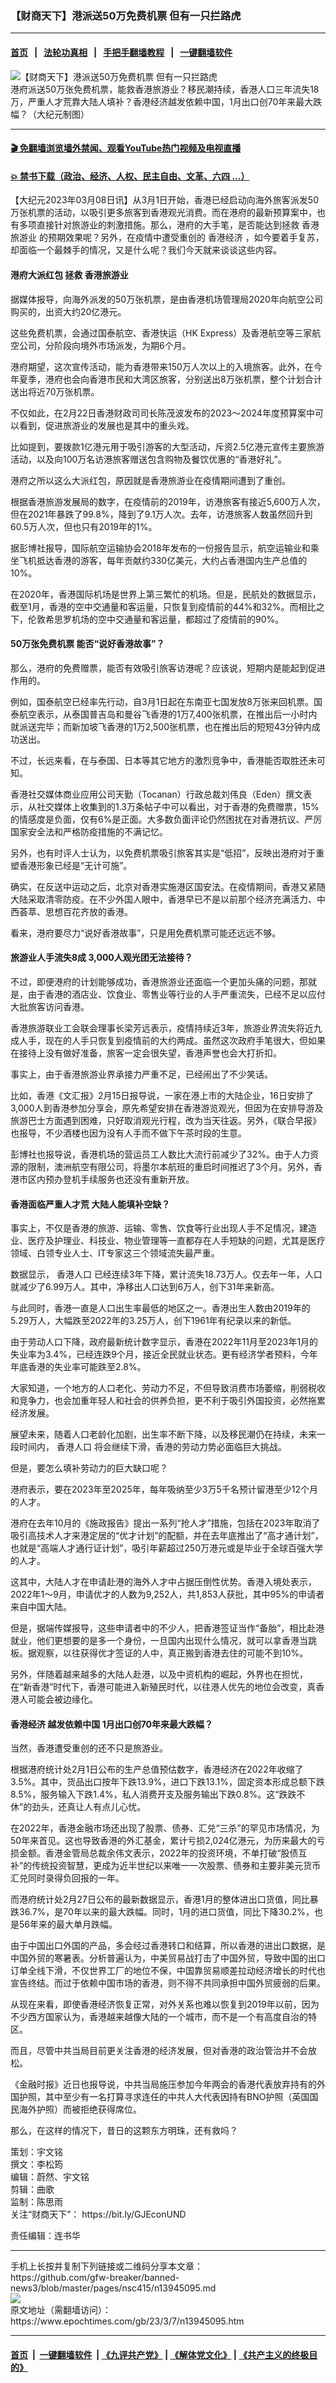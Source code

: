 ### 【财商天下】港派送50万免费机票 但有一只拦路虎
------------------------

#### [首页](https://github.com/gfw-breaker/banned-news3/blob/master/README.md) &nbsp;&nbsp;|&nbsp;&nbsp; [法轮功真相](https://github.com/begood0513/basic/blob/master/README.md)  &nbsp;&nbsp;|&nbsp;&nbsp; [手把手翻墙教程](https://github.com/gfw-breaker/guides/wiki)  &nbsp;&nbsp;|&nbsp;&nbsp; [一键翻墙软件](https://github.com/gfw-breaker/nogfw/blob/master/README.md)  



<div><img alt="【财商天下】港派送50万免费机票 但有一只拦路虎" class="attachment-djy_600_400 size-djy_600_400 wp-post-image" src="https://i.epochtimes.com/assets/uploads/2023/03/id13945097-0307_1200x800-600x400.jpg"/>
<div class="caption">
 港府派送50万张免费机票，能救香港旅游业？移民潮持续，香港人口三年流失18万，严重人才荒靠大陆人填补？香港经济越发依赖中国，1月出口创70年来最大跌幅？（大纪元制图）
</div></div><hr/>

#### [ 🎬  免翻墙浏览墙外禁闻、观看YouTube热门视频及电视直播](https://github.com/gfw-breaker/HelloWorld)

#### [ 💥  禁书下载（政治、经济、人权、民主自由、文革、六四 ...）](https://github.com/gfw-breaker/books/blob/master/README.md)

<div><p>
 【大纪元2023年03月08日讯】从3月1日开始，香港已经启动向海外旅客派发50万张机票的活动，以吸引更多旅客到香港观光消费。而在港府的最新预算案中，也有多项直接针对旅游业的刺激措施。那么，港府的大手笔，是否能达到拯救
 <ok href="https://www.epochtimes.com/gb/tag/%E9%A6%99%E6%B8%AF%E6%97%85%E6%B8%B8%E4%B8%9A.html">
  香港旅游业
 </ok>
 的预期效果呢？另外，在疫情中遭受重创的
 <ok href="https://www.epochtimes.com/gb/tag/%E9%A6%99%E6%B8%AF%E7%BB%8F%E6%B5%8E.html">
  香港经济
 </ok>
 ，如今要着手复苏，却面临一个最棘手的情况，又是什么呢？我们今天就来谈谈这些内容。
</p>
<p>
</p>
<h4>
 港府大派红包 拯救
 <ok href="https://www.epochtimes.com/gb/tag/%E9%A6%99%E6%B8%AF%E6%97%85%E6%B8%B8%E4%B8%9A.html">
  香港旅游业
 </ok>
</h4>
<p>
 据媒体报导，向海外派发的50万张机票，是由香港机场管理局2020年向航空公司购买的，出资大约20亿港元。
</p>
<p>
 这些免费机票，会通过国泰航空、香港快运（HK Express）及香港航空等三家航空公司，分阶段向境外市场派发，为期6个月。
</p>
<p>
 港府期望，这次宣传活动，能为香港带来150万人次以上的入境旅客。此外，在今年夏季，港府也会向香港市民和大湾区旅客，分别送出8万张机票，整个计划合计送出将近70万张机票。
</p>
<p>
 不仅如此，在2月22日香港财政司司长陈茂波发布的2023～2024年度预算案中可以看到，促进旅游业的发展也是其中的重头戏。
</p>
<p>
 比如提到，要拨款1亿港元用于吸引游客的大型活动，斥资2.5亿港元宣传主要旅游活动，以及向100万名访港旅客赠送包含购物及餐饮优惠的“香港好礼”。
</p>
<p>
 港府之所以这么大派红包，原因就是香港旅游业在疫情期间遭到了重创。
</p>
<p>
 根据香港旅游发展局的数字，在疫情前的2019年，访港旅客有接近5,600万人次，但在2021年暴跌了99.8%，降到了9.1万人次。去年，访港旅客人数虽然回升到60.5万人次，但也只有2019年的1%。
</p>
<p>
 据彭博社报导，国际航空运输协会2018年发布的一份报告显示，航空运输业和乘坐飞机抵达香港的游客，每年贡献约330亿美元，大约占香港国内生产总值的10%。
</p>
<p>
 在2020年，香港国际机场是世界上第三繁忙的机场。但是，民航处的数据显示，截至1月，香港的空中交通量和客运量，只恢复到疫情前的44%和32%。而相比之下，伦敦希思罗机场的空中交通量和客运量，都超过了疫情前的90%。
</p>
<h4>
 50万张免费机票 能否“说好香港故事”？
</h4>
<p>
 那么，港府的免费赠票，能否有效吸引旅客访港呢？应该说，短期内是能起到促进作用的。
</p>
<p>
 例如，国泰航空已经率先行动，自3月1日起在东南亚七国发放8万张来回机票。国泰航空表示，从泰国普吉岛和曼谷飞香港的1万7,400张机票，在推出后一小时内就派送完毕；而新加坡飞香港的1万2,500张机票，也在推出后的短短43分钟内成功送出。
</p>
<p>
 不过，长远来看，在与泰国、日本等其它地方的激烈竞争中，香港能否取胜还未可知。
</p>
<p>
 香港社交媒体商业应用公司天勤（Tocanan）行政总裁刘伟良（Eden）撰文表示，从社交媒体上收集到的1.3万条帖子中可以看出，对于香港的免费赠票，15%的情感度是负面，仅有6%是正面。大多数负面评论仍然困扰在对香港抗议、严厉国家安全法和严格防疫措施的不满记忆。
</p>
<p>
 另外，也有时评人士认为，以免费机票吸引旅客其实是“低招”，反映出港府对于重塑香港形象已经是“无计可施”。
</p>
<p>
 确实，在反送中运动之后，北京对香港实施港区国安法。在疫情期间，香港又紧随大陆采取清零防疫。在不少外国人眼中，香港早已不是以前那个经济充满活力、中西荟萃、思想百花齐放的香港。
</p>
<p>
 看来，港府要尽力“说好香港故事”，只是用免费机票可能还远远不够。
</p>
<h4>
 旅游业人手流失8成 3,000人观光团无法接待？
</h4>
<p>
 不过，即便港府的计划能够成功，香港旅游业还面临一个更加头痛的问题，那就是，由于香港的酒店业、饮食业、零售业等行业的人手严重流失，已经不足以应付大批旅客访问香港。
</p>
<p>
 香港旅游联业工会联会理事长梁芳远表示，疫情持续近3年，旅游业界流失将近九成人手，现在的人手只恢复到疫情前的大约两成。虽然这次政府手笔很大，但如果在接待上没有做好准备，旅客一定会很失望，香港声誉也会大打折扣。
</p>
<p>
 事实上，由于香港旅游业界承接力严重不足，已经闹出了不少笑话。
</p>
<p>
 比如，香港《文汇报》2月15日报导说，一家在港上市的大陆企业，16日安排了3,000人到香港参加分享会，原先希望安排在香港游览观光，但因为在安排导游及旅游巴士方面遇到困难，只好取消观光行程，改为当天往返。另外，《联合早报》也报导，不少酒楼也因为没有人手而不做下午茶时段的生意。
</p>
<p>
 彭博社也报导说，香港机场的营运员工人数比大流行前减少了32%。由于人力资源的限制，澳洲航空有限公司，将墨尔本航班的重启时间推迟了3个月。另外，香港市区内预办登机手续服务也还没有重新开放。
</p>
<h4>
 香港面临严重人才荒 大陆人能填补空缺？
</h4>
<p>
 事实上，不仅是香港的旅游、运输、零售、饮食等行业出现人手不足情况，建造业、医疗及护理业、科技业、物业管理等一直都存在人手短缺的问题，尤其是医疗领域、白领专业人士、IT专家这三个领域流失最严重。
</p>
<p>
 数据显示，
 <ok href="https://www.epochtimes.com/gb/tag/%E9%A6%99%E6%B8%AF%E4%BA%BA%E5%8F%A3.html">
  香港人口
 </ok>
 已经连续3年下降，累计流失18.73万人。仅去年一年，人口就减少了6.99万人。其中，净移出人口达到6万人，创下31年来新高。
</p>
<p>
 与此同时，香港一直是人口出生率最低的地区之一。香港出生人数由2019年的5.29万人，大幅跌至2022年的3.25万人，创下1961年有纪录以来的新低。
</p>
<p>
 由于劳动人口下降，政府最新统计数字显示，香港在2022年11月至2023年1月的失业率为3.4%，已经连跌9个月，接近全民就业状态。更有经济学者预料，今年年底香港的失业率可能跌至2.8%。
</p>
<p>
 大家知道，一个地方的人口老化、劳动力不足，不但导致消费市场萎缩，削弱税收和竞争力，也会加重年轻人和社会的供养负担，更不利于吸引外国投资，必然拖累经济发展。
</p>
<p>
 展望未来，随着人口老龄化加剧，出生率不断下降，以及移民潮仍在持续，未来一段时间内，
 <ok href="https://www.epochtimes.com/gb/tag/%E9%A6%99%E6%B8%AF%E4%BA%BA%E5%8F%A3.html">
  香港人口
 </ok>
 将会继续下滑，香港的劳动力势必面临巨大挑战。
</p>
<p>
 但是，要怎么填补劳动力的巨大缺口呢？
</p>
<p>
 港府表示，要在2023年至2025年，每年吸纳至少3万5千名预计留港至少12个月的人才。
</p>
<p>
 港府在去年10月的《施政报告》提出一系列“抢人才”措施，包括在2023年取消了吸引高技术人才来港定居的“优才计划”的配额，并在去年底推出了“高才通计划”，也就是“高端人才通行证计划”，吸引年薪超过250万港元或是毕业于全球百强大学的人才。
</p>
<p>
 这其中，大陆人才在申请赴港的海外人才中占据压倒性优势。香港入境处表示，2022年1～9月，申请优才的人数为9,252人，共1,853人获批，其中95%的申请者来自中国大陆。
</p>
<p>
 但是，据端传媒报导，这些申请者中的不少人，把香港签证当作“备胎”，相比赴港就业，他们更想要的是多一个身份，一旦国内出现什么情况，就可以拿香港当跳板。据观察，以往获得优才签证的人中，真正搬到香港去住的可能不到10%。
</p>
<p>
 另外，伴随着越来越多的大陆人赴港，以及中资机构的崛起，外界也在担忧，在“新香港”时代下，香港可能进入新殖民时代，以往港人优先的地位会改变，真香港人可能会被边缘化。
</p>
<h4>
 <ok href="https://www.epochtimes.com/gb/tag/%E9%A6%99%E6%B8%AF%E7%BB%8F%E6%B5%8E.html">
  香港经济
 </ok>
 越发依赖中国 1月出口创70年来最大跌幅？
</h4>
<p>
 当然，香港遭受重创的还不只是旅游业。
</p>
<p>
 根据港府统计处2月1日公布的生产总值预估数字，香港经济在2022年收缩了3.5%。其中，货品出口按年下跌13.9%，进口下跌13.1%，固定资本形成总额下跌8.5%，服务输入下跌1.4%，私人消费开支及服务输出下跌0.8%。这“跌跌不休”的劲头，还真让人有点儿心忧。
</p>
<p>
 在2022年，香港金融市场还出现了股票、债券、汇兑“三杀”的罕见市场情况，为50年来首见。这也导致香港的外汇基金，累计亏损2,024亿港元，为历来最大的亏损金额。香港金管局总裁余伟文表示，2022年的投资环境，不单打破“股债互补”的传统投资智慧，更成为近半世纪以来唯一一次股票、债券和主要非美元货币汇兑同时录得负回报的一年。
</p>
<p>
 而港府统计处2月27日公布的最新数据显示，香港1月的整体进出口货值，同比暴跌36.7%，是70年以来的最大跌幅。同时，1月的进口货值，同比下降30.2%，也是56年来的最大单月跌幅。
</p>
<p>
 由于中国出口外国的产品，多会经过香港转口和结算，所以香港的进出口数据，是中国外贸的寒暑表。分析普遍认为，中美贸易战打击了中国外贸，导致中国的出口订单全线下滑，不仅世界工厂的地位不保，中国靠贸易顺差拉动经济增长的时代也宣告终结。而过于依赖中国市场的香港，则不得不共同承担中国外贸疲弱的后果。
</p>
<p>
 从现在来看，即使香港经济恢复正常，对外关系也难以恢复到2019年以前，因为不少西方国家认为，香港越来越像大陆的一个城市，而不是一个有高度自治的特区。
</p>
<p>
 而且，尽管中共当局目前更关注香港的经济发展，但对香港的政治管治并不会放松。
</p>
<p>
 《金融时报》近日也报导说，中共当局施压参加今年两会的香港代表放弃持有的外国护照，其中至少有一名打算寻求连任的中共人大代表因持有BNO护照（英国国民海外护照）而被拒绝获得席位。
</p>
<p>
 那么，在这样的情况下，昔日的这颗东方明珠，还有救吗？
</p>
<p>
 策划：宇文铭
 <br/>
 撰文：李松筠
 <br/>
 编辑：蔚然、宇文铭
 <br/>
 剪辑：曲歌
 <br/>
 监制：陈思雨
 <br/>
 关注“财商天下”：
 <ok href="https://bit.ly/GJEconUND">
  https://bit.ly/GJEconUND
 </ok>
</p>
<p>
 责任编辑：连书华
</p>
</div>
<hr/>
手机上长按并复制下列链接或二维码分享本文章：<br/>
https://github.com/gfw-breaker/banned-news3/blob/master/pages/nsc415/n13945095.md <br/>
<a href='https://github.com/gfw-breaker/banned-news3/blob/master/pages/nsc415/n13945095.md'><img src='https://github.com/gfw-breaker/banned-news3/blob/master/pages/nsc415/n13945095.md.png'/></a> <br/>
原文地址（需翻墙访问）：https://www.epochtimes.com/gb/23/3/7/n13945095.htm


------------------------
#### [首页](https://github.com/gfw-breaker/banned-news3/blob/master/README.md) &nbsp;|&nbsp; [一键翻墙软件](https://github.com/gfw-breaker/nogfw/blob/master/README.md) &nbsp;| [《九评共产党》](https://github.com/gfw-breaker/9ping.md/blob/master/README.md#九评之一评共产党是什么) | [《解体党文化》](https://github.com/gfw-breaker/jtdwh.md/blob/master/README.md) | [《共产主义的终极目的》](https://github.com/gfw-breaker/gczydzjmd.md/blob/master/README.md)


<img src='http://gfw-breaker.win/banned-news3/pages/nsc415/n13945095.md' width='0px' height='0px'/>